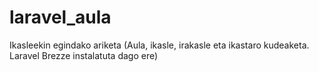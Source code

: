 # laravel_aula
Ikasleekin egindako ariketa (Aula, ikasle, irakasle eta ikastaro kudeaketa. Laravel Brezze instalatuta dago ere)
